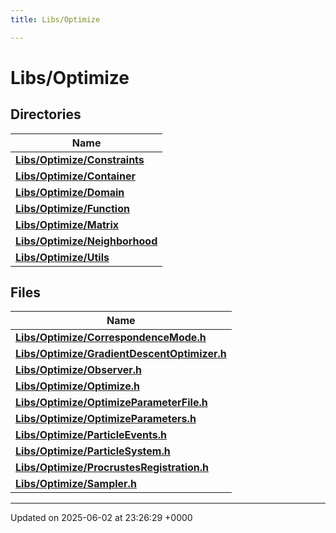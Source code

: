 ```yaml
---
title: Libs/Optimize

---
```


# Libs/Optimize



## Directories

| Name           |
| -------------- |
| **[Libs/Optimize/Constraints](../Files/dir_aee3ea6bcd7d0f0da850c3e9fd33d5af.md#dir-libs/optimize/constraints)**  |
| **[Libs/Optimize/Container](../Files/dir_8703d550aef9c899d5cf3c4cd311a554.md#dir-libs/optimize/container)**  |
| **[Libs/Optimize/Domain](../Files/dir_b92c77c85671879e4c48e03051777b7e.md#dir-libs/optimize/domain)**  |
| **[Libs/Optimize/Function](../Files/dir_0e4564af99249380ef1f30404400c0a3.md#dir-libs/optimize/function)**  |
| **[Libs/Optimize/Matrix](../Files/dir_18c9fb63c9ecb061d3bfcf14463b37a6.md#dir-libs/optimize/matrix)**  |
| **[Libs/Optimize/Neighborhood](../Files/dir_37dfc33913c47c48c20c22cdbf1559c0.md#dir-libs/optimize/neighborhood)**  |
| **[Libs/Optimize/Utils](../Files/dir_85653c7ab6d0c0e003ea454a8b2baba9.md#dir-libs/optimize/utils)**  |

## Files

| Name           |
| -------------- |
| **[Libs/Optimize/CorrespondenceMode.h](../Files/CorrespondenceMode_8h.md#file-correspondencemode.h)**  |
| **[Libs/Optimize/GradientDescentOptimizer.h](../Files/GradientDescentOptimizer_8h.md#file-gradientdescentoptimizer.h)**  |
| **[Libs/Optimize/Observer.h](../Files/Observer_8h.md#file-observer.h)**  |
| **[Libs/Optimize/Optimize.h](../Files/Optimize_8h.md#file-optimize.h)**  |
| **[Libs/Optimize/OptimizeParameterFile.h](../Files/OptimizeParameterFile_8h.md#file-optimizeparameterfile.h)**  |
| **[Libs/Optimize/OptimizeParameters.h](../Files/OptimizeParameters_8h.md#file-optimizeparameters.h)**  |
| **[Libs/Optimize/ParticleEvents.h](../Files/ParticleEvents_8h.md#file-particleevents.h)**  |
| **[Libs/Optimize/ParticleSystem.h](../Files/ParticleSystem_8h.md#file-particlesystem.h)**  |
| **[Libs/Optimize/ProcrustesRegistration.h](../Files/ProcrustesRegistration_8h.md#file-procrustesregistration.h)**  |
| **[Libs/Optimize/Sampler.h](../Files/Sampler_8h.md#file-sampler.h)**  |






-------------------------------

Updated on 2025-06-02 at 23:26:29 +0000
